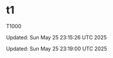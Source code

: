 # t1
T1000
<!-- Auto-update -->
Updated: Sun May 25 23:15:26 UTC 2025

<!-- Auto-update -->
Updated: Sun May 25 23:19:00 UTC 2025
